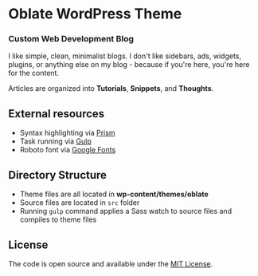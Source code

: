 # Oblate WordPress Theme

### Custom Web Development Blog

I like simple, clean, minimalist blogs. I don't like sidebars, ads, widgets, plugins, or anything else on my blog - because if you're here, you're here for the content. 

Articles are organized into **Tutorials**, **Snippets**, and **Thoughts**. 

## External resources

* Syntax highlighting via [Prism](http://prismjs.com/)
* Task running via [Gulp](http://gulpjs.com/)
* Roboto font via [Google Fonts](https://www.google.com/fonts)

## Directory Structure

* Theme files are all located in **wp-content/themes/oblate**
* Source files are located in `src` folder
* Running `gulp` command applies a Sass watch to source files and compiles to theme files

## License

The code is open source and available under the [MIT License](LICENSE.md).